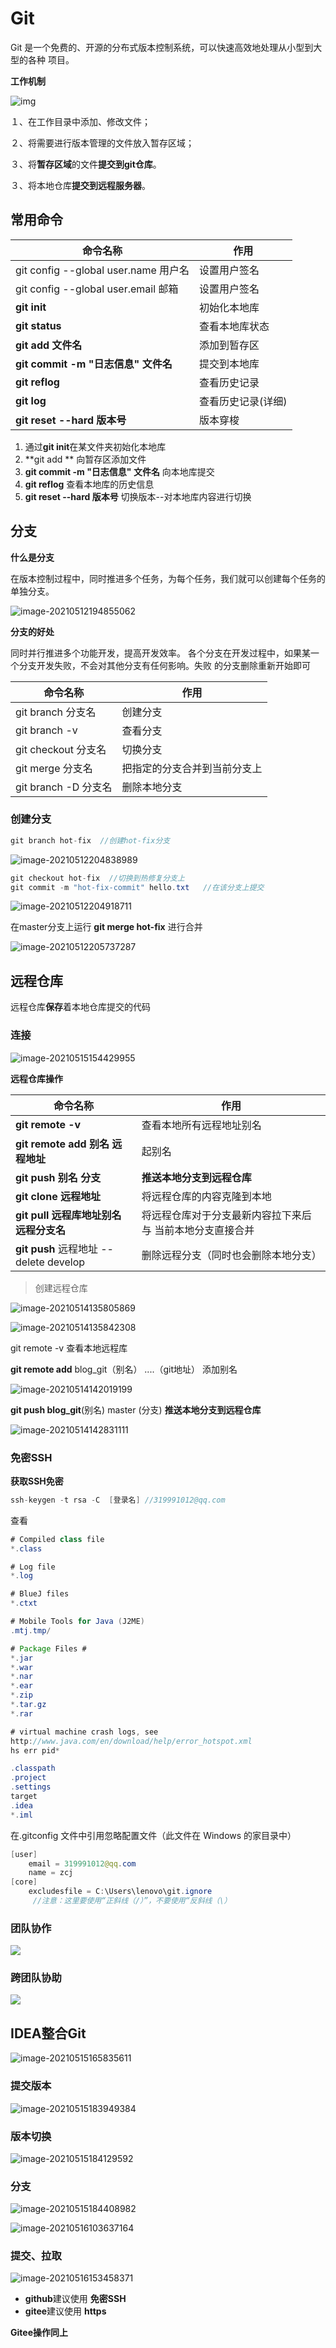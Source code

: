 

# Git

Git 是一个免费的、开源的分布式版本控制系统，可以快速高效地处理从小型到大型的各种 项目。



**工作机制**

![img](https://img-blog.csdn.net/20171129100040582?watermark/2/text/aHR0cDovL2Jsb2cuY3Nkbi5uZXQvbWF5Zmxh/font/5a6L5L2T/fontsize/400/fill/I0JBQkFCMA==/dissolve/70/gravity/Center)

１、在工作目录中添加、修改文件；

２、将需要进行版本管理的文件放入暂存区域；

３、将**暂存区域**的文件**提交到git仓库**。

３、将本地仓库**提交到远程服务器**。



## 常用命令

| 命令名称                             | 作用               |
| ------------------------------------ | ------------------ |
| git config --global user.name 用户名 | 设置用户签名       |
| git config --global user.email 邮箱  | 设置用户签名       |
| **git init**                         | 初始化本地库       |
| **git status**                       | 查看本地库状态     |
| **git add 文件名**                   | 添加到暂存区       |
| **git commit -m "日志信息" 文件名**  | 提交到本地库       |
| **git reflog**                       | 查看历史记录       |
| **git log**                          | 查看历史记录(详细) |
| **git reset --hard 版本号**          | 版本穿梭           |



1. 通过**git init**在某文件夹初始化本地库
2. **git add ** 向暂存区添加文件
3. **git commit -m "日志信息" 文件名**   向本地库提交
4. **git reflog** 查看本地库的历史信息
5. **git reset --hard 版本号**   切换版本--对本地库内容进行切换







## 分支

**什么是分支** 

在版本控制过程中，同时推进多个任务，为每个任务，我们就可以创建每个任务的单独分支。

![image-20210512194855062](img\1.png)

**分支的好处**

同时并行推进多个功能开发，提高开发效率。 各个分支在开发过程中，如果某一个分支开发失败，不会对其他分支有任何影响。失败 的分支删除重新开始即可

| 命令名称             | 作用                         |
| -------------------- | ---------------------------- |
| git branch 分支名    | 创建分支                     |
| git branch -v        | 查看分支                     |
| git checkout 分支名  | 切换分支                     |
| git merge 分支名     | 把指定的分支合并到当前分支上 |
| git branch -D 分支名 | 删除本地分支                 |





### 创建分支

```java
git branch hot-fix  //创建hot-fix分支
```

![image-20210512204838989](img\2.png)

```java
git checkout hot-fix  //切换到热修复分支上
git commit -m "hot-fix-commit" hello.txt   //在该分支上提交
```

![image-20210512204918711](img\3.png)



在master分支上运行 **git merge hot-fix** 进行合并

![image-20210512205737287](img\4.png)











## 远程仓库

远程仓库**保存**着本地仓库提交的代码

### 连接

![image-20210515154429955](img\19.png)



**远程仓库操作**

| 命令名称                                 | 作用                                                      |
| ---------------------------------------- | --------------------------------------------------------- |
| **git remote -v**                        | 查看本地所有远程地址别名                                  |
| **git remote add 别名  远程地址**        | 起别名                                                    |
| **git push 别名 分支**                   | **推送本地分支到远程仓库**                                |
| **git clone 远程地址**                   | 将远程仓库的内容克隆到本地                                |
| **git pull 远程库地址别名  远程分支名**  | 将远程仓库对于分支最新内容拉下来后与 当前本地分支直接合并 |
| **git push**  远程地址  --delete develop | 删除远程分支（同时也会删除本地分支）                      |



> 创建远程仓库

![image-20210514135805869](img\10.png)

![image-20210514135842308](img\11.png)

git remote -v   查看本地远程库

**git remote add**   blog_git（别名）   ....（git地址）  添加别名

![image-20210514142019199](img\12.png)

**git push  blog_git**(别名)  master  (分支)   **推送本地分支到远程仓库**

![image-20210514142831111](img\13.png)



### 免密SSH

**获取SSH免密**  

```java
ssh-keygen -t rsa -C  [登录名] //319991012@qq.com
```

查看 

```java
# Compiled class file
*.class

# Log file
*.log

# BlueJ files
*.ctxt

# Mobile Tools for Java (J2ME)
.mtj.tmp/

# Package Files #
*.jar
*.war
*.nar
*.ear
*.zip
*.tar.gz
*.rar

# virtual machine crash logs, see 
http://www.java.com/en/download/help/error_hotspot.xml
hs err pid*

.classpath
.project
.settings
target
.idea
*.iml
```

在.gitconfig 文件中引用忽略配置文件（此文件在 Windows 的家目录中）

```java
[user]
	email = 319991012@qq.com
	name = zcj
[core]
	excludesfile = C:\Users\lenovo\git.ignore
     //注意：这里要使用“正斜线（/）”，不要使用“反斜线（\）
```



### 团队协作

![](D:\study\Git\img\8.png)



### 跨团队协助

![](D:\study\Git\img\9.png)



## IDEA整合Git

![image-20210515165835611](img\22.png)





### **提交版本**

![image-20210515183949384](img\23.png)



### **版本切换**

![image-20210515184129592](img\24.png)



### **分支**

![image-20210515184408982](img\25.png)

![image-20210516103637164](img\26.png)

 

### **提交、拉取**

![image-20210516153458371](img\27.png)

- **github**建议使用 **免密SSH**
- **gitee**建议使用 **https**



**Gitee操作同上**



